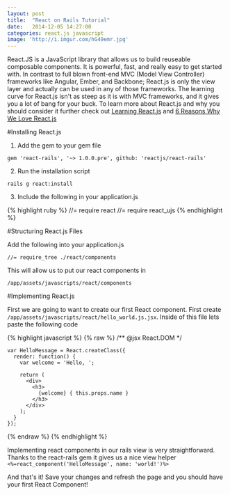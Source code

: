 ```yaml
---
layout: post
title:  "React on Rails Tutorial"
date:   2014-12-05 14:27:00
categories: react.js javascript
image: 'http://i.imgur.com/hG49emr.jpg'
---
```

React.JS is a JavaScript library that allows us to build reuseable composable components.  It is powerful, fast, and really easy to get started with. In contrast to full blown front-end  MVC (Model View Controller) frameworks like Angular, Ember, and Backbone; React.js is only the view layer and actually can be used in any of those frameworks.  The learning curve for React.js isn't as steep as it is with MVC frameworks, and it gives you a lot of bang for your buck. To learn more about React.js and why you should consider it further check out [Learning React.js](http://scotch.io/tutorials/javascript/learning-react-getting-started-and-concepts) and [6 Reasons Why We Love React.js](http://www.syncano.com/reactjs-reasons-why-part-1/)

#Installing React.js

1. Add the gem to your gem file

  `gem 'react-rails', '~> 1.0.0.pre', github: 'reactjs/react-rails'`

2. Run the installation script

  `rails g react:install`

3.  Include the following in your application.js

{% highlight ruby %}
//= require react
//= require react_ujs
{% endhighlight %}


#Structuring React.js Files

Add the following into your application.js

  `//= require_tree ./react/components`

This will allow us to put our react components in 

  `/app/assets/javascripts/react/components`

#Implementing React.js

First we are going to want to create our first React component.  First create  `/app/assets/javascripts/react/hello_world.js.jsx`.  Inside of this file lets paste the following code

  {% highlight javascript %}
  {% raw %}
    /** @jsx React.DOM */

    var HelloMessage = React.createClass({
      render: function() {
        var welcome = 'Hello, ';

        return (
          <div>
            <h3>
              {welcome} { this.props.name }
            </h3>
          </div>
        );
      }
    });
  {% endraw %}
  {% endhighlight %}


Implementing react components in our rails view is very straightforward.  Thanks to the react-rails gem it gives us a nice view helper `<%=react_component('HelloMessage', name: 'world!')%>`

And that's it!  Save your changes and refresh the page and you should have your first React Component!
    
    
  